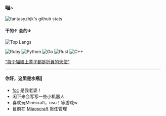 ### 喵~

![fantasyzhjk's github stats](https://readmestats-0ojixueseno0.vercel.app/api?username=fantasyzhjk&show_icons=true&count_private=true&include_all_commits=true&bg_color=30,e96443,904e95&title_color=fff&text_color=fff&icon_color=fff)

#### 干的↑ 会的↓


![Top Langs](https://readmestats-0ojixueseno0.vercel.app/api/top-langs/?username=fantasyzhjk&hide=html,scss,php&count_private=true&langs_count=6&layout=compact&bg_color=30,e96443,904e95&title_color=fff&text_color=fff)

![Ruby](https://img.shields.io/badge/-Ruby-CC342D?style=flat-square&logo=Ruby&labelColor=CC342D&logoColor=fff)
![Python](https://img.shields.io/badge/-Python-blue?style=flat-square&logo=Python&labelColor=blue&logoColor=fff)
![Go](https://img.shields.io/badge/-Go-00ADD8?style=flat-square&logo=Go&labelColor=00ADD8&logoColor=fff)
![Rust](https://img.shields.io/badge/-Rust-88471d?style=flat-square&logo=Rust&labelColor=88471d&logoColor=fff)
![C++](https://img.shields.io/badge/-C++-888?style=flat-square&logo=cplusplus)

[“每个猫娘上辈子都是折翼的天使”](https://xn--i8s707m.xyz/)

----

#### 你好，这里是水瓶🌈

- [fcc](https://github.com/Amazefcc233) 是我老婆！
- 闲下来会写写一些小机器人
- 喜欢玩Minecraft，osu！等游戏w
- 目前在 [Miaoscraft](https://miaoscraft.cn/) 担任管理
